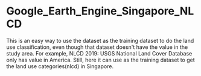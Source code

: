 # Google_Earth_Engine_Singapore_NLCD
This is an easy way to use the dataset as the training dataset to do the land use classification, even though that dataset doesn't have the value in the study area. For example, NLCD 2019: USGS National Land Cover Database only has value in America. Still, here it can use as the training dataset to get the land use categories(nlcd) in Singapore.
